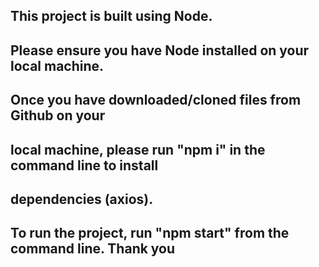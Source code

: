 ## This project is built using Node.

## Please ensure you have Node installed on your local machine.

## Once you have downloaded/cloned files from Github on your

## local machine, please run "npm i" in the command line to install

## dependencies (axios).

## To run the project, run "npm start" from the command line. Thank you
